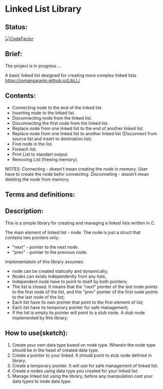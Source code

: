 Linked List Library
============
## Status:
[![CodeFactor](https://www.codefactor.io/repository/github/romangaranin/libll/badge)](https://www.codefactor.io/repository/github/romangaranin/libll)
## Brief:
The project is in progress ...

A basic linked list designed for creating more complex linked lists.
https://romangaranin.github.io/LibLL/

## Contents:
* Connecting node to the end of the linked list.
* Inserting node to the linked list.
* Disconnecting node from the linked list.
* Disconnecting the first node from the linked list.
* Replace node from one linked list to the end of another linked list.
* Replace node from one linked list to another linked list (Disconnect from source list and insert to destination list).
* Find node in the list.
* Foreach list.
* Print List to standart output.
* Removing List (freeing memory).

NOTES: 
Connecting - doesn't mean creating the node in memory. User have to create the node befor connecting.
Disconneting - doesn't mean deleting the node from memory.

## Terms and definitions:

## Description:
This is a simple library for creating and managing a linked lists written in C.

The main element of linked list - node. The node is just a struct that contains two pointers only:

- "next" - pointer to the next node.
- "prev" - pointer to the previous node.

Implementatoin of this library assumes:
- node can be created statically and dynamically;
- Nodes can exists independently from any lists; 
- Independent node have to point to itself by both pointers;
- The list is closed. It means that the "next" pointer of the last node points to the first node of the list,  and the "prev" pointer of the first node points to the last node of the list;
- Each list have its own pointer that point to the first element of list;
- Each list have its temporary pointer for safe management;
- If the list is empty its pointer will point to a stub node. A stub node implemented by this library; 
## How to use(sketch): 
1) Create your own data type based on node type. Wherein the node type should be in the head of created data type.
2) Create a pointer to your linked. It should point to stub node defined in library.
3) Create a temporary pointer. It will use for safe management of linked list.
4) Create a nodes using data type you created for your linked list.
5) Manage linked list using the library, before any manipulation cast your data types to node data type.








